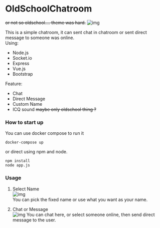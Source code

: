# OldSchoolChatroom
~~or not so oldschool.... theme was hard.~~
![img](https://i.imgur.com/1IhQvxc.png)

This is a simple chatroom, it can sent chat in chatroom or sent direct message to someone was online.  
Using:  
- Node.js
- Socket.io
- Express
- Vue.js
- Bootstrap

Feature:
- Chat
- Direct Message
- Custom Name
- ICQ sound ~~maybe only oldschool thing ?~~

### How to start up
You can use docker compose to run it
```
docker-compose up
```

or direct using npm and node.
```
npm install
node app.js
```

### Usage
 1. Select Name  
 ![img](https://i.imgur.com/RsHGNe7.png)  
 You can pick the fixed name or use what you want as your name.  

 2. Chat or Message  
 ![img](https://i.imgur.com/B7xnbV2.png)
 You can chat here, or select someone online, then send direct message to the user.
